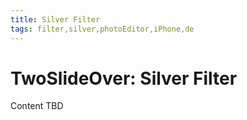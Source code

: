 ```yaml
---
title: Silver Filter
tags: filter,silver,photoEditor,iPhone,de
---
```


# TwoSlideOver: Silver Filter

Content TBD
